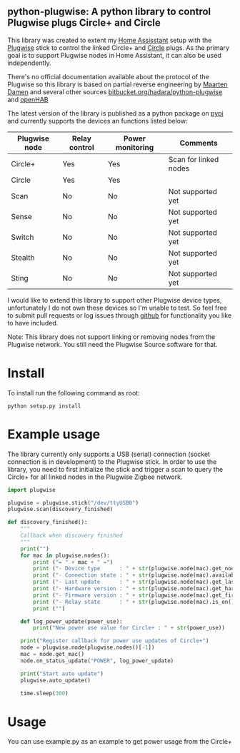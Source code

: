## python-plugwise: A python library to control Plugwise plugs Circle+ and Circle

This library was created to extent my [Home Assisstant](https://home-assistant.io) setup with the [Plugwise](https://plugwise.com) stick to control the linked Circle+ and [Circle](https://www.plugwise.com/en_US/products/circle) plugs.
As the primary goal is to support Plugwise nodes in Home Assistant, it can also be used independently.

There's no official documentation available about the protocol of the Plugwise so this library is based on partial reverse engineering by [Maarten Damen](https://maartendamen.com/category/plugwise-unleashed/)
and several other sources [bitbucket.org/hadara/python-plugwise](https://bitbucket.org/hadara/python-plugwise/wiki/Home) and [openHAB](https://github.com/openhab/openhab-addons)

The latest version of the library is published as a python package on [pypi](https://pypi.python.org/pypi/python-plugwise) and currently supports the devices an functions listed below:

| Plugwise node | Relay control | Power monitoring | Comments |
| ----------- | ----------- | ----------- | ----------- |
| Circle+ | Yes | Yes | Scan for linked nodes |
| Circle | Yes | Yes | |
| Scan | No | No | Not supported yet |
| Sense | No | No | Not supported yet |
| Switch | No | No | Not supported yet |
| Stealth | No | No | Not supported yet |
| Sting | No | No | Not supported yet |

I would like to extend this library to support other Plugwise device types, unfortunately I do not own these devices so I'm unable to test. So feel free to submit pull requests or log issues through [github](https://github.com/brefra/python-plugwise) for functionality you like to have included.

Note: This library does not support linking or removing nodes from the Plugwise network. You still need the Plugwise Source software for that.

# Install
To install run the following command as root:
```
python setup.py install
```

# Example usage

The library currently only supports a USB (serial) connection (socket connection is in development) to the Plugwise stick. In order to use the library, you need to first initialize the stick and trigger a scan to query the Circle+ for all linked nodes in the Plugwise Zigbee network.


```python
import plugwise

plugwise = plugwise.stick("/dev/ttyUSB0")
plugwise.scan(discovery_finished)

def discovery_finished():
    """
    Callback when discovery finished
    """
    print("")
    for mac in plugwise.nodes():
        print ("= " + mac + " =")
        print ("- Device type      : " + str(plugwise.node(mac).get_node_type()))
        print ("- Connection state : " + str(plugwise.node(mac).available))
        print ("- Last update      : " + str(plugwise.node(mac).get_last_update()))
        print ("- Hardware version : " + str(plugwise.node(mac).get_hardware_version()))
        print ("- Firmware version : " + str(plugwise.node(mac).get_firmware_version()))
        print ("- Relay state      : " + str(plugwise.node(mac).is_on()))
        print ("")

    def log_power_update(power_use):
        print("New power use value for Circle+ : " + str(power_use))

    print("Register callback for power use updates of Circle+")
    node = plugwise.node(plugwise.nodes()[-1])
    mac = node.get_mac()
    node.on_status_update("POWER", log_power_update)

    print("Start auto update")
    plugwise.auto_update()

    time.sleep(300)
```

# Usage
You can use example.py as an example to get power usage from the Circle+
